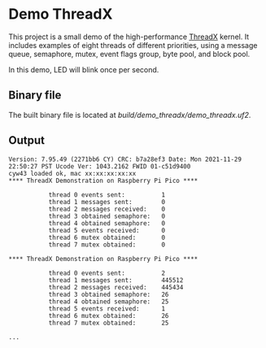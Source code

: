 # Demo ThreadX
This project is a small demo of the high-performance [ThreadX](https://github.com/azure-rtos/threadx) kernel.  It includes examples of eight threads of different priorities, using a message queue, semaphore, mutex, event flags group, byte pool, and block pool.

In this demo, LED will blink once per second.

## Binary file
The built binary file is located at *build/demo_threadx/demo_threadx.uf2*.

## Output
```
Version: 7.95.49 (2271bb6 CY) CRC: b7a28ef3 Date: Mon 2021-11-29 22:50:27 PST Ucode Ver: 1043.2162 FWID 01-c51d9400
cyw43 loaded ok, mac xx:xx:xx:xx:xx
**** ThreadX Demonstration on Raspberry Pi Pico **** 

           thread 0 events sent:          1
           thread 1 messages sent:        0
           thread 2 messages received:    0
           thread 3 obtained semaphore:   0
           thread 4 obtained semaphore:   0
           thread 5 events received:      0
           thread 6 mutex obtained:       0
           thread 7 mutex obtained:       0

**** ThreadX Demonstration on Raspberry Pi Pico **** 

           thread 0 events sent:          2
           thread 1 messages sent:        445512
           thread 2 messages received:    445434
           thread 3 obtained semaphore:   26
           thread 4 obtained semaphore:   25
           thread 5 events received:      1
           thread 6 mutex obtained:       26
           thread 7 mutex obtained:       25

...
```
